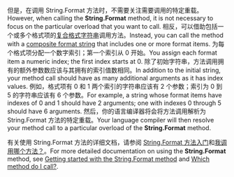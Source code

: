 
<span data-ttu-id="80f08-101">但是，在调用 String.Format 方法时，不需要关注需要调用的特定重载。</span><span class="sxs-lookup"><span data-stu-id="80f08-101">However, when calling the **String.Format** method, it is not necessary to focus on the particular overload that you want to call.</span></span> <span data-ttu-id="80f08-102">相反，可以借助包括一个或多个格式项的[复合格式字符串](~/docs/standard/base-types/composite-formatting.md)调用方法。</span><span class="sxs-lookup"><span data-stu-id="80f08-102">Instead, you can call the method with a [composite format string](~/docs/standard/base-types/composite-formatting.md) that includes one or more format items.</span></span> <span data-ttu-id="80f08-103">为每个格式项分配一个数字索引；第一个索引从 0 开始。</span><span class="sxs-lookup"><span data-stu-id="80f08-103">You assign each format item a numeric index; the first index starts at 0.</span></span> <span data-ttu-id="80f08-104">除了初始字符串，方法调用拥有的额外参数数应该与其拥有的索引值数相同。</span><span class="sxs-lookup"><span data-stu-id="80f08-104">In addition to the initial string, your method call should have as many additional arguments as it has index values.</span></span> <span data-ttu-id="80f08-105">例如，格式项有 0 和 1 两个索引的字符串应该有 2 个参数；索引为 0 到 5 的字符串应该有 6 个参数。</span><span class="sxs-lookup"><span data-stu-id="80f08-105">For example, a string whose format items have indexes of 0 and 1 should have 2 arguments; one with indexes 0 through 5 should have 6 arguments.</span></span> <span data-ttu-id="80f08-106">然后，你的语言编译器将会将方法调用解析为 String.Format 方法的特定重载。</span><span class="sxs-lookup"><span data-stu-id="80f08-106">Your language compiler will then resolve your method call to a particular overload of the **String.Format** method.</span></span>   
 
<span data-ttu-id="80f08-107">有关使用 String.Format 方法的详细文档，请参阅 [String.Format 方法入门](#Starting)和[我调用哪个方法？](#FTaskList)。</span><span class="sxs-lookup"><span data-stu-id="80f08-107">For more detailed documentation on using the **String.Format** method, see [Getting started with the String.Format method](#Starting) and [Which method do I call?](#FTaskList).</span></span>    
